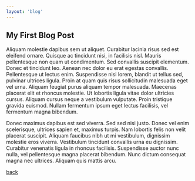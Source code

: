 ```yaml
---
layout: 'blog'
---
```


## My First Blog Post
Aliquam molestie dapibus sem ut aliquet. Curabitur lacinia risus sed est eleifend ornare. Quisque ac tincidunt nisi, in facilisis nisl. Mauris pellentesque non quam ut condimentum. Sed convallis suscipit elementum. Donec et tincidunt leo. Aenean nec dolor eu erat egestas convallis. Pellentesque ut lectus enim. Suspendisse nisi lorem, blandit ut tellus sed, pulvinar ultrices ligula. Proin at quam quis risus sollicitudin malesuada eget vel urna. Aliquam feugiat purus aliquam tempor malesuada. Maecenas placerat elit et rhoncus molestie. Ut lobortis ligula vitae dolor ultricies cursus. Aliquam cursus neque a vestibulum vulputate. Proin tristique gravida euismod. Nullam fermentum ipsum eget lectus facilisis, vel fermentum magna bibendum.

Donec maximus dapibus est sed viverra. Sed sed nisi justo. Donec vel enim scelerisque, ultrices sapien et, maximus turpis. Nam lobortis felis non velit placerat suscipit. Aliquam faucibus nibh ut mi vestibulum, dignissim molestie eros viverra. Vestibulum tincidunt convallis urna eu dignissim. Curabitur venenatis ligula in rhoncus facilisis. Suspendisse auctor nunc nulla, vel pellentesque magna placerat bibendum. Nunc dictum consequat magna nec ultrices. Aliquam quis mattis arcu.

[back](/)

